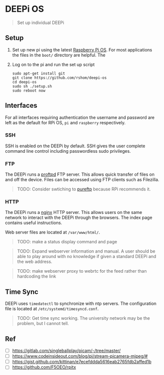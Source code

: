 # DEEPi OS #
> Set up individual DEEPi

## Setup ##

1. Set up new pi using the latest [Raspberry Pi
   OS](https://www.raspberrypi.com/software/operating-systems/). For
   most applications the files in the `boot/` directory are helpful. The 
   
2. Log on to the pi and run the set up script
   
   ```
   sudo apt-get install git
   git clone https://github.com/rshom/deepi-os
   cd deepi-os
   sudo sh ./setup.sh
   sudo reboot now
   ```

## Interfaces ##
  
For all interfaces requiring authentication the username and password
are left as the default for RPi OS, `pi` and `raspberry` respectively.
  
### SSH ###
  
SSH is enabled on the DEEPi by default. SSH gives the user complete
command line control including passwordless sudo privileges.
  
### FTP ###
  
The DEEPi runs a [proftpd]() FTP server. This allows quick transfer of
files on and off the device. Files can be accessed using FTP clients
such as Filezilla.
  
> TODO: Consider swtiching to
> [pureftp](https://www.raspberrypi.org/documentation/remote-access/ftp.md)
> because RPi recommends it.
  
### HTTP ###
  
The DEEPi runs a [nginx](https://www.nginx.com/) HTTP server. This
allows users on the same network to interact with the DEEPi through
the browsers. The index page contains useful instructions.
  
Web server files are located at `/var/www/html/`. 
  
> TODO: make a status display command and page
 
> TODO: Expand webserver information and manual. A user should be able
> to play around with no knowledge if given a standard DEEPi and the
> web address.
  
> TODO: make webserver proxy to webrtc for the feed rather than
> hardcoding the link
  
  
## Time Sync ##
  
DEEPi uses `timedatectl` to synchronize with ntp servers. The configuration
file is located at `/etc/systemd/timesyncd.conf`.
  
> TODO: Get time sync working. The university network may be the
> problem, but I cannot tell.

## Ref ##

  * [ ] https://gitlab.com/singleballplay/picam/-/tree/master/
  * [ ] https://www.codeinsideout.com/blog/pi/stream-picamera-mjpeg/#
  * [ ] https://gist.github.com/kittinan/e7ecefddda5616eab2765fdb2affed1b
  * [ ] https://github.com/F5OEO/rpitx
